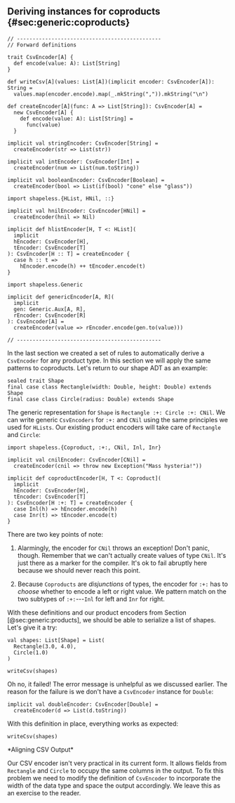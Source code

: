 ## Deriving instances for coproducts {#sec:generic:coproducts}

```tut:book:invisible
// ----------------------------------------------
// Forward definitions

trait CsvEncoder[A] {
  def encode(value: A): List[String]
}

def writeCsv[A](values: List[A])(implicit encoder: CsvEncoder[A]): String =
  values.map(encoder.encode).map(_.mkString(",")).mkString("\n")

def createEncoder[A](func: A => List[String]): CsvEncoder[A] =
  new CsvEncoder[A] {
    def encode(value: A): List[String] =
      func(value)
  }

implicit val stringEncoder: CsvEncoder[String] =
  createEncoder(str => List(str))

implicit val intEncoder: CsvEncoder[Int] =
  createEncoder(num => List(num.toString))

implicit val booleanEncoder: CsvEncoder[Boolean] =
  createEncoder(bool => List(if(bool) "cone" else "glass"))

import shapeless.{HList, HNil, ::}

implicit val hnilEncoder: CsvEncoder[HNil] =
  createEncoder(hnil => Nil)

implicit def hlistEncoder[H, T <: HList](
  implicit
  hEncoder: CsvEncoder[H],
  tEncoder: CsvEncoder[T]
): CsvEncoder[H :: T] = createEncoder {
  case h :: t =>
    hEncoder.encode(h) ++ tEncoder.encode(t)
}

import shapeless.Generic

implicit def genericEncoder[A, R](
  implicit
  gen: Generic.Aux[A, R],
  rEncoder: CsvEncoder[R]
): CsvEncoder[A] =
  createEncoder(value => rEncoder.encode(gen.to(value)))

// ----------------------------------------------
```

In the last section we created a set of rules
to automatically derive a `CsvEncoder` for any product type.
In this section we will apply the same patterns to coproducts.
Let's return to our shape ADT as an example:

```tut:book:silent
sealed trait Shape
final case class Rectangle(width: Double, height: Double) extends Shape
final case class Circle(radius: Double) extends Shape
```

The generic representation for `Shape`
is `Rectangle :+: Circle :+: CNil`.
We can write generic `CsvEncoders` for `:+:` and `CNil`
using the same principles we used for `HLists`.
Our existing product encoders
will take care of `Rectangle` and `Circle`:

```tut:book:silent
import shapeless.{Coproduct, :+:, CNil, Inl, Inr}

implicit val cnilEncoder: CsvEncoder[CNil] =
  createEncoder(cnil => throw new Exception("Mass hysteria!"))

implicit def coproductEncoder[H, T <: Coproduct](
  implicit
  hEncoder: CsvEncoder[H],
  tEncoder: CsvEncoder[T]
): CsvEncoder[H :+: T] = createEncoder {
  case Inl(h) => hEncoder.encode(h)
  case Inr(t) => tEncoder.encode(t)
}
```

There are two key points of note:

1. Alarmingly, the encoder for `CNil` throws an exception!
   Don't panic, though.
   Remember that we can't actually
   create values of type `CNil`.
   It's just there as a marker for the compiler.
   It's ok to fail abruptly here because
   we should never reach this point.

2. Because `Coproducts` are *disjunctions* of types,
   the encoder for `:+:` has to *choose*
   whether to encode a left or right value.
   We pattern match on the two subtypes of `:+:`---`Inl`
   for left and `Inr` for right.

With these definitions
and our product encoders from Section [@sec:generic:products],
we should be able to serialize a list of shapes.
Let's give it a try:

```tut:book:silent
val shapes: List[Shape] = List(
  Rectangle(3.0, 4.0),
  Circle(1.0)
)
```

```tut:book:fail
writeCsv(shapes)
```

Oh no, it failed!
The error message is unhelpful as we discussed earlier.
The reason for the failure is
we don't have a `CsvEncoder` instance for `Double`:

```tut:book:silent
implicit val doubleEncoder: CsvEncoder[Double] =
  createEncoder(d => List(d.toString))
```

With this definition in place, everything works as expected:

```tut:book
writeCsv(shapes)
```

<div class="callout callout-warning">
  *Aligning CSV Output*

  Our CSV encoder isn't very practical in its current form.
  It allows fields from `Rectangle` and `Circle` to
  occupy the same columns in the output.
  To fix this problem we need to modify
  the definition of `CsvEncoder`
  to incorporate the width of the data type
  and space the output accordingly.
  We leave this as an exercise to the reader.
</div>
